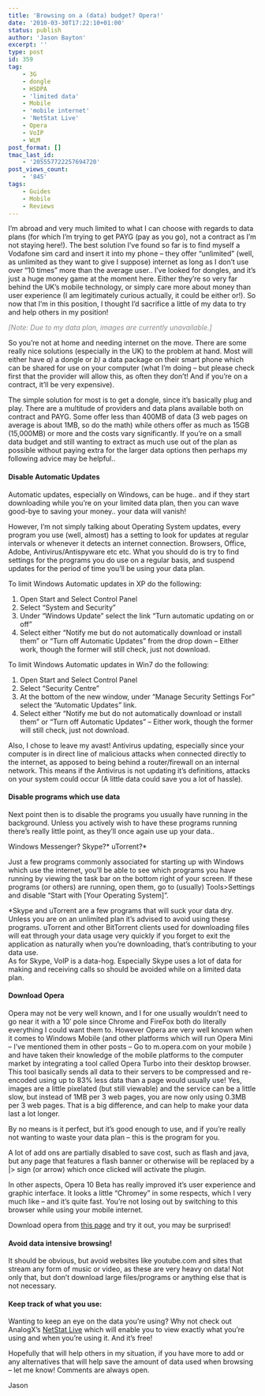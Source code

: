 ```yaml
---
title: 'Browsing on a (data) budget? Opera!'
date: '2010-03-30T17:22:10+01:00'
status: publish
author: 'Jason Bayton'
excerpt: ''
type: post
id: 359
tag:
    - 3G
    - dongle
    - HSDPA
    - 'limited data'
    - Mobile
    - 'mobile internet'
    - 'NetStat Live'
    - Opera
    - VoIP
    - WLM
post_format: []
tmac_last_id:
    - '205557722257694720'
post_views_count:
    - '845'
tags:
    - Guides
    - Mobile
    - Reviews
---
```

I’m abroad and very much limited to what I can choose with regards to data plans (for which I’m trying to get PAYG (pay as you go), not a contract as I’m not staying here!). The best solution I’ve found so far is to find myself a Vodafone sim card and insert it into my phone – they offer “unlimited” (well, as unlimited as they want to give I suppose) internet as long as I don’t use over “10 times” more than the average user.. I’ve looked for dongles, and it’s just a huge money game at the moment here. Either they’re so very far behind the UK’s mobile technology, or simply care more about money than user experience (I am legitimately curious actually, it could be either or!). So now that I’m in this position, I thought I’d sacrifice a little of my data to try and help others in my position!

*<span style="color: #888888;">\[Note: Due to my data plan, images are currently unavailable.\]</span>*

So you’re not at home and needing internet on the move. There are some really nice solutions (especially in the UK) to the problem at hand. Most will either have *a)* a dongle or *b)* a data package on their smart phone which can be shared for use on your computer (what I’m doing – but please check first that the provider will allow this, as often they don’t! And if you’re on a contract, it’ll be very expensive).

The simple solution for most is to get a dongle, since it’s basically plug and play. There are a multitude of providers and data plans available both on contract and PAYG. Some offer less than 400MB of data (3 web pages on average is about 1MB, so do the math) while others offer as much as 15GB (15,000MB) or more and the costs vary significantly. If you’re on a small data budget and still wanting to extract as much use out of the plan as possible without paying extra for the larger data options then perhaps my following advice may be helpful..

#### Disable Automatic Updates

Automatic updates, especially on Windows, can be huge.. and if they start downloading while you’re on your limited data plan, then you can wave good-bye to saving your money.. your data will vanish!

However, I’m not simply talking about Operating System updates, every program you use (well, almost) has a setting to look for updates at regular intervals or whenever it detects an internet connection. Browsers, Office, Adobe, Antivirus/Antispyware etc etc. What you should do is try to find settings for the programs you do use on a regular basis, and suspend updates for the period of time you’ll be using your data plan.

To limit Windows Automatic updates in XP do the following:
1.  Open Start and Select Control Panel
2. Select “System and Security”
3. Under “Windows Update” select the link “Turn automatic updating on or off”
4. Select either “Notify me but do not automatically download or install them” or “Turn off Automatic Updates” from the drop down – Either work, though the former will still check, just not download.

To limit Windows Automatic updates in Win7 do the following:
1.  Open Start and Select Control Panel
2. Select “Security Centre”
3. At the bottom of the new window, under “Manage Security Settings For” select the “Automatic Updates” link.
4. Select either “Notify me but do not automatically download or install them” or “Turn off Automatic Updates” – Either work, though the former will still check, just not download.

Also, I chose to leave my avast! Antivirus updating, especially since your computer is in direct line of malicious attacks when connected directly to the internet, as apposed to being behind a router/firewall on an internal network. This means if the Antivirus is not updating it’s definitions, attacks on your system could occur (A little data could save you a lot of hassle).

#### Disable programs which use data

Next point then is to disable the programs you usually have running in the background. Unless you actively wish to have these programs running there’s really little point, as they’ll once again use up your data..

Windows Messenger? Skype?\* uTorrent?\*

Just a few programs commonly associated for starting up with Windows which use the internet, you’ll be able to see which programs you have running by viewing the task bar on the bottom right of your screen. If these programs (or others) are running, open them, go to (usually) Tools&gt;Settings and disable “Start with \[Your Operating System\]”.

\*Skype and uTorrent are a few programs that will suck your data dry. Unless you are on an unlimited plan it’s advised to avoid using these programs. uTorrent and other BitTorrent clients used for downloading files will eat through your data usage very quickly if you forget to exit the application as naturally when you’re downloading, that’s contributing to your data use.  
As for Skype, VoIP is a data-hog. Especially Skype uses a lot of data for making and receiving calls so should be avoided while on a limited data plan.

#### Download Opera

Opera may not be very well known, and I for one usually wouldn’t need to go near it with a 10′ pole since Chrome and FireFox both do literally everything I could want them to. However Opera are very well known when it comes to Windows Mobile (and other platforms which will run Opera Mini – I’ve mentioned them in other posts – Go to m.opera.com on your mobile ) and have taken their knowledge of the mobile platforms to the computer market by integrating a tool called Opera Turbo into their desktop browser. This tool basically sends all data to their servers to be compressed and re-encoded using up to 83% less data than a page would usually use! Yes, images are a little pixelated (but still viewable) and the service can be a little slow, but instead of 1MB per 3 web pages, you are now only using 0.3MB per 3 web pages. That is a big difference, and can help to make your data last a lot longer.

By no means is it perfect, but it’s good enough to use, and if you’re really not wanting to waste your data plan – this is the program for you.

A lot of add ons are partially disabled to save cost, such as flash and java, but any page that features a flash banner or otherwise will be replaced by a |&gt; sign (or arrow) which once clicked will activate the plugin.

In other aspects, Opera 10 Beta has really improved it’s user experience and graphic interface. It looks a little “Chromey” in some respects, which I very much like – and it’s quite fast. You’re not losing out by switching to this browser while using your mobile internet.

Download opera from [this page](https://www.opera.com/browser/) and try it out, you may be surprised!

#### Avoid data intensive browsing!

It should be obvious, but avoid websites like youtube.com and sites that stream any form of music or video, as these are very heavy on data! Not only that, but don’t download large files/programs or anything else that is not necessary.

#### Keep track of what you use:

Wanting to keep an eye on the data you’re using? Why not check out AnalogX’s [NetStat Live](https://www.analogx.com/contents/download/Network/nsl/Freeware.htm) which will enable you to view exactly what you’re using and when you’re using it. And it’s free!

Hopefully that will help others in my situation, if you have more to add or any alternatives that will help save the amount of data used when browsing – let me know! Comments are always open.

Jason